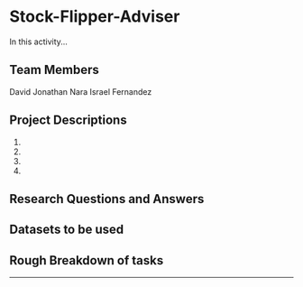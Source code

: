 # Stock-Flipper-Adviser

In this activity... 

## Team Members
David Jonathan 
Nara
Israel Fernandez

## Project Descriptions

1.
2.
3. 
4.

## Research Questions and Answers

## Datasets to be used

## Rough Breakdown of tasks



---

